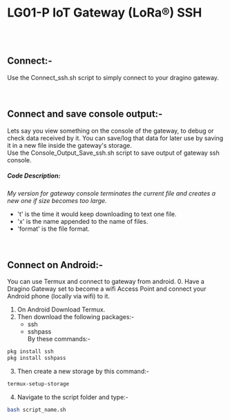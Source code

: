 # LG01-P IoT Gateway (LoRa®) SSH 
<br/><br/>

## Connect:-
Use the Connect_ssh.sh script to simply connect to your dragino gateway.
<br/><br/><br/>


## Connect and save console output:-
Lets say you view something on the console of the gateway, to debug or check data received by it. You can save/log that data for later use by saving it in a new file inside the gateway's storage.  
Use the Console_Output_Save_ssh.sh script to save output of gateway ssh console.
##### Code Description:
_My version for gateway console terminates the current file and creates a new one if size becomes too large._  
- 't' is the time it would keep downloading to text one file.  
- 'x' is the name appended to the name of files.  
- 'format' is the file format.
<br/><br/><br/>


## Connect on Android:-
You can use Termux and connect to gateway from android.
0. Have a Dragino Gateway set to become a wifi Access Point and connect your Android phone (locally via wifi) to it.
1. On Android Download Termux.
2. Then download the following packages:-
   - ssh
   - sshpass  
By these commands:-
```bash
pkg install ssh
pkg install sshpass
```
3. Then create a new storage by this command:-
```bash
termux-setup-storage
```
4. Navigate to the script folder and type:-
```bash
bash script_name.sh
```
